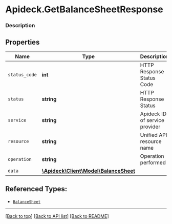 # Apideck.GetBalanceSheetResponse

### Description

## Properties
Name | Type | Description | Notes
------------ | ------------- | ------------- | -------------
`status_code` | **int** | HTTP Response Status Code | 
`status` | **string** | HTTP Response Status | 
`service` | **string** | Apideck ID of service provider | 
`resource` | **string** | Unified API resource name | 
`operation` | **string** | Operation performed | 
`data` | [**\Apideck\Client\Model\BalanceSheet**](BalanceSheet.md) |  | 





## Referenced Types:





* [`BalanceSheet`](BalanceSheet.md)

---

[[Back to top]](#) [[Back to API list]](../../../../README.md#documentation-for-api-endpoints) [[Back to README]](../../../../README.md)


